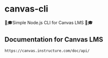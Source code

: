 # canvas-cli
📖🎓Simple Node.js CLI for Canvas LMS  📖🎓

## Documentation for Canvas LMS


`https://canvas.instructure.com/doc/api/`
